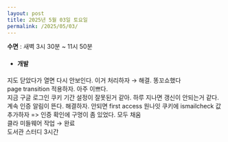 ```yaml
---
layout: post
title: 2025년 5월 03일 토요일
permalink: /2025/05/03/
---
```

**수면** : 새벽 3시 30분 ~ 11시 50분<br/>
* #### 개발<br/>
지도 닫았다가 열면 다시 안보인다. 이거 처리하자 → 해결. 똥꼬쇼했다<br/>
page transition 적용하자. 아주 이쁘다.<br/>
지금 구글 로그인 쿠키 기간 설정이 잘못된거 같아. 하루 지나면 갱신이 안되는거 같다. 계속 인증 알림이 뜬다. 해결하자. 안되면 first access 원나잇 쿠키에 ismailcheck 값 추가하자 => 인증 확인에 구멍이 좀 있었다. 모두 채움<br/>
클라 미들웨어 작업 → 완료<br/>
도서관 스터디 3시간